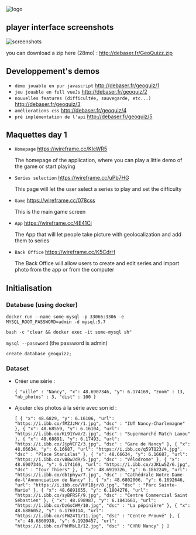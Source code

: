 ![logo](https://cdn.discordapp.com/attachments/554606011592343582/557866827485544448/GeoQuizZLarge.png)

## player interface screenshots

![screenshots](https://cdn.discordapp.com/attachments/369845824659914752/557905836270419969/unknown.png)

you can download a zip here (28mo) : http://debaser.fr/GeoQuizz.zip 

## Developpement's demos

+ `démo jouable en pur javascript` <http://debaser.fr/geoquiz/1>
+ `jeu jouable en full vueJs` <http://debaser.fr/geoquiz/2>
+ `nouvelles features (difficultée, sauvegarde, etc...)` <http://debaser.fr/geoquiz/3>
+ `améliorations css` <http://debaser.fr/geoquiz/4>
+ `pré implémentation de l'api` <http://debaser.fr/geoquiz/5>

## Maquettes day 1

+ `Homepage` <https://wireframe.cc/KIeWR5>
  
  The homepage of the application, where you can play a little demo of the game or start playing

+ `Series selection` <https://wireframe.cc/uPb7HG>
  
  This page will let the user select a series to play and set the difficulty

+ `Game` <https://wireframe.cc/078css>
  
  This is the main game screen


+ `App` <https://wireframe.cc/4E41Ci>
  
  The App that will let people take picture with geolocalization and add them to series


+ `Back Office` <https://wireframe.cc/K5CdrH>
  
  The Back Office will allow users to create and edit series and import photo from the app or from the computer
  
## Initialisation

### Database (using docker)

`docker run --name some-mysql -p 33066:3306 -e MYSQL_ROOT_PASSWORD=admin -d mysql:5.7`
    
`bash -c "clear && docker exec -it some-mysql sh"`
    
`mysql --password` (the password is admin)
    
`create database geoquizz;`
    
### Dataset

+ Créer une série :

    `{
      "ville" : "Nancy",
      "x": 48.6907346,
      "y": 6.174169,
      "zoom" : 13,
      "nb_photos" : 3,
      "dist" : 100
    }`

+ Ajouter cles photos à la série avec son id :

  `[
    {
        "x": 48.6829,
        "y": 6.16106,
        "url": "https://i.ibb.co/fMZJzMr/1.jpg",
        "dsc" : "IUT Nancy-Charlemagne"
    },
    {
        "x": 48.68559,
        "y": 6.16104,
        "url": "https://i.ibb.co/KL91YwV/2.jpg",
        "dsc" : "Supermarché Match Laxou"
    },
    {
        "x": 48.68891,
        "y": 6.17493,
        "url": "https://i.ibb.co/JjpVCFZ/3.jpg",
        "dsc" : "Gare de Nancy"
    },
    {
        "x": 48.66634,
        "y": 6.16687,
        "url": "https://i.ibb.co/q59TQ23/4.jpg",
        "dsc" : "Place Stanislas"
    },
    {
        "x": 48.66634,
        "y": 6.16687,
        "url": "https://i.ibb.co/vBBwJdR/5.jpg",
        "dsc" : "Vélodrome"
    },
    {
        "x": 48.6907346,
        "y": 6.174169,
        "url": "https://i.ibb.co/zJKLw5Z/6.jpg",
        "dsc" : "Tour Thiers"
    },
    {
        "x": 48.6919326,
        "y": 6.1862249,
        "url": "https://i.ibb.co/dbtphyw/7.jpg",
        "dsc" : "Cathédrale Notre-Dame-de-l'Annonciation de Nancy"
    },
    {
        "x": 48.6802006,
        "y": 6.1692646,
        "url": "https://i.ibb.co/VHf1Bjr/8.jpg",
        "dsc" : "Parc Sainte-Marie"
    },
    {
        "x": 48.6891655,
        "y": 6.1804276,
        "url": "https://i.ibb.co/syBFRSF/9.jpg",
        "dsc" : "Centre Commercial Saint Sébastien"
    },
    {
        "x": 48.698987,
        "y": 6.1841661,
        "url": "https://i.ibb.co/DzGsCWM/10.jpg",
        "dsc" : "La pépinière"
    },
    {
        "x": 48.6886052,
        "y": 6.1769114,
        "url": "https://i.ibb.co/sFW24T1/11.jpg",
        "dsc" : "Centre Prouvé"
    },
    {
        "x": 48.6860938,
        "y": 6.1920457,
        "url": "https://i.ibb.co/PhHMsLB/12.jpg",
        "dsc" : "CHRU Nancy"
    }
]`

